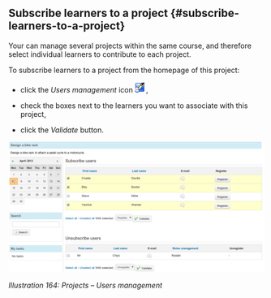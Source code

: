 ## Subscribe learners to a project {#subscribe-learners-to-a-project}

Your can manage several projects within the same course, and therefore select individual learners to contribute to each project.

To subscribe learners to a project from the homepage of this project:

*   click the _Users management_ icon ![](../assets/graphics309.png),

*   check the boxes next to the learners you want to associate with this project,

*   click the _Validate_ button.

![](../assets/graphics312.png)

*Illustration 164: Projects – Users management*